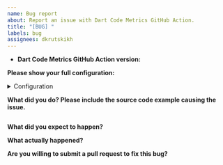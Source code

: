 ```yaml
---
name: Bug report
about: Report an issue with Dart Code Metrics GitHub Action.
title: "[BUG] "
labels: bug
assignees: dkrutskikh
---
```


<!--
    This template is for bug reports. If you want to to ask a question, improve existing rule or suggest a new one please use another template.
-->

* **Dart Code Metrics GitHub Action version:**

**Please show your full configuration:**

<details>

<summary>Configuration</summary>

<!-- Paste your configuration below: -->
```yaml

```

</details>

**What did you do? Please include the source code example causing the issue.**

<!-- Paste the source code below: -->
```dart

```

**What did you expect to happen?**

**What actually happened?**

**Are you willing to submit a pull request to fix this bug?**
